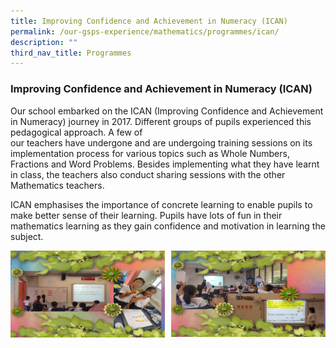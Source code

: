 ```yaml
---
title: Improving Confidence and Achievement in Numeracy (ICAN)
permalink: /our-gsps-experience/mathematics/programmes/ican/
description: ""
third_nav_title: Programmes
---
```

### **Improving Confidence and Achievement in Numeracy (ICAN)**


Our school embarked on the ICAN (Improving Confidence and Achievement in Numeracy) journey in 2017. Different groups of pupils experienced this pedagogical approach. A few of   
our teachers have undergone and are undergoing training sessions on its implementation process for various topics such as Whole Numbers, Fractions and Word Problems. Besides implementing what they have learnt in class, the teachers also conduct sharing sessions with the other Mathematics teachers.

ICAN emphasises the importance of concrete learning to enable pupils to make better sense of their learning. Pupils have lots of fun in their mathematics learning as they gain confidence and motivation in learning the subject.

<img src="/images/math10.jpg" style="width:49%" align=left>
<img src="/images/math11.jpg" style="width:49%" align=right>